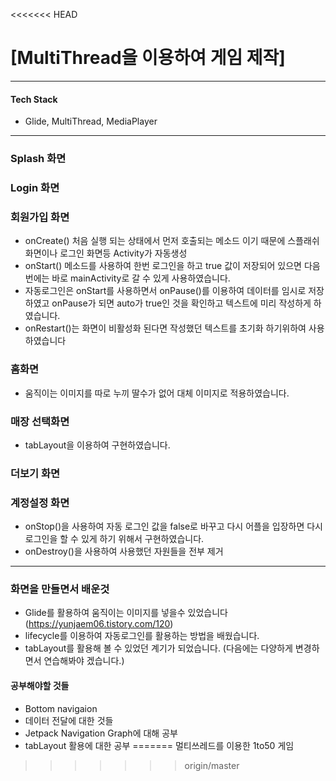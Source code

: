 <<<<<<< HEAD
# [MultiThread을 이용하여 게임 제작]
***
#### Tech Stack
* Glide, MultiThread, MediaPlayer

***
### Splash 화면


### Login 화면


### 회원가입 화면

* onCreate() 처음 실행 되는 상태에서 먼저 호출되는 메소드 이기 때문에 스플래쉬 화면이나 로그인 화면등 Activity가 자동생성
* onStart() 메소드를 사용하여 한번 로그인을 하고 true 값이 저장되어 있으면 다음번에는 바로 mainActivity로 갈 수 있게 사용하였습니다.
* 자동로그인은 onStart를 사용하면서 onPause()를 이용하여 데이터를 임시로 저장하였고 onPause가 되면 auto가 true인 것을 확인하고 텍스트에 미리 작성하게 하였습니다.
* onRestart()는 화면이 비활성화 된다면 작성했던 텍스트를 초기화 하기위하여 사용하였습니다

### 홈화면

* 움직이는 이미지를 따로 누끼 딸수가 없어 대체 이미지로 적용하였습니다.

### 매장 선택화면

* tabLayout을 이용하여 구현하였습니다.

### 더보기 화면


### 계정설정 화면

* onStop()을 사용하여 자동 로그인 값을 false로 바꾸고 다시 어플을 입장하면 다시 로그인을 할 수 있게 하기 위해서 구현하였습니다.
* onDestroy()을 사용하여 사용했던 자원들을 전부 제거

***
### 화면을 만들면서 배운것
* Glide를 활용하여 움직이는 이미지를 넣을수 있었습니다(https://yunjaem06.tistory.com/120)
* lifecycle를 이용하여 자동로그인를 활용하는 방법을 배웠습니다.
* tabLayout를 활용해 볼 수 있었던 계기가 되었습니다. (다음에는 다양하게 변경하면서 연습해봐야 겠습니다.)

#### 공부해야할 것들
* Bottom navigaion
* 데이터 전달에 대한 것들
* Jetpack Navigation Graph에 대해 공부
* tabLayout 활용에 대한 공부
=======
멀티쓰레드를 이용한 1to50 게임
>>>>>>> origin/master
